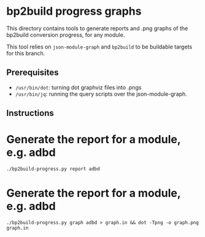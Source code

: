 # bp2build progress graphs

This directory contains tools to generate reports and .png graphs of the
bp2build conversion progress, for any module.

This tool relies on `json-module-graph` and `bp2build` to be buildable targets
for this branch.

## Prerequisites

* `/usr/bin/dot`: turning dot graphviz files into .pngs
* `/usr/bin/jq`: running the query scripts over the json-module-graph.

## Instructions

# Generate the report for a module, e.g. adbd

```
./bp2build-progress.py report adbd
```

# Generate the report for a module, e.g. adbd

```
./bp2build-progress.py graph adbd > graph.in && dot -Tpng -o graph.png graph.in
```
